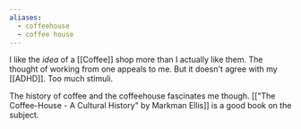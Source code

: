 ```yaml
---
aliases:
  - coffeehouse
  - coffee house
---
```

I like the *idea* of a [[Coffee]] shop more than I actually like them. The thought of working from one appeals to me. But it doesn't agree with my [[ADHD]]. Too much stimuli.

The history of coffee and the coffeehouse fascinates me though. [["The Coffee-House - A Cultural History" by Markman Ellis]] is a good book on the subject.